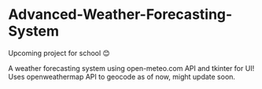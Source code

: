 # Advanced-Weather-Forecasting-System
Upcoming project for school 😊

A weather forecasting system using open-meteo.com API and tkinter for UI!
Uses openweathermap API to geocode as of now, might update soon.
